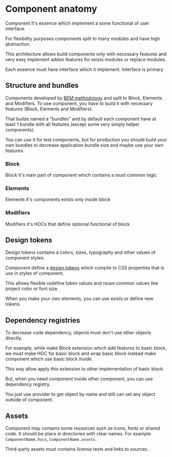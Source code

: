 # Component anatomy

Component it's essence which implement a some functional of user interface.

For flexibility purposes components split to many modules and have high abstraction.

This architecture allows build components only with necessary features and very easy implement addon features for exists modules or replace modules.

Each essence must have interface which it implement. Interface is primary

## Structure and bundles

Components developed by [BEM methodology](https://en.bem.info/methodology/) and split to Block, Elements and Modifiers.
To use component, you have to build it with necessary features (Block, Elements and Modifiers).

That builds named a "bundles" and by default each component have at least 1 bundle with all features (except some very simply helper components).

You can use it for test components, but for production you should build your own bundles to decrease application bundle size and maybe use your own features.

### Block

Block it's main part of component which contains a must common logic

### Elements

Elements it's components exists only inside block

### Modifiers

Modifiers it's HOCs that define optional functional of block

## Design tokens

Design tokens contains a colors, sizes, typography and other values of component styles.

Component define a [design tokens](./Tokens.md) which compile to CSS properties that is use in styles of component.

This allows flexible redefine token values and reuse common values like project color or font size.

When you make your own elements, you can use exists or define new tokens.

## Dependency registries

To decrease code dependency, objects must don't use other objects directly.

For example, while make Block extension which add features to basic block, we must make HOC for basic block and wrap basic block instead make component which use basic block inside.

This way allow apply this extension to other implementation of basic block.

But, when you need component inside other component, you can use dependency registry.

You just use provider to get object by name and still can set any object outside of component.

## Assets

Component may contains some resources such as icons, fonts or shared code. It should be place in directories with clear names. For example `ComponentName.hocs`, `ComponentName.assets`.

Third-party assets must contains license texts and links to sources.
